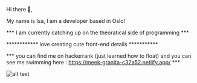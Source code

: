 Hi there 👋,

My name is Isa, I am a developer based in Oslo! 

*** I am currently catching up on the theoratical side of programming ***

************ love creating cute front-end details ***********

*** you can find me on hackerrank (just learned how to float) and you can see me swimming here : https://meek-granita-c32a52.netlify.app/  ***

![alt text](https://img.freepik.com/free-vector/narwhal-white-background_1308-125064.jpg?w=2000)
